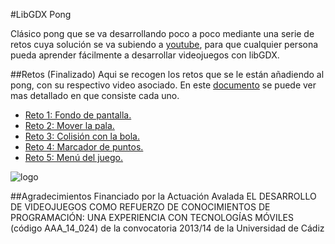 #LibGDX Pong

Clásico pong que se va desarrollando poco a poco mediante una serie de retos cuya solución se va subiendo a [youtube](http://www.youtube.com/playlist?list=PLHRkSlJf3kRi0R142Wy9O430ncrHaUoPP), para que cualquier persona pueda aprender fácilmente a desarrollar videojuegos con libGDX.

##Retos (Finalizado)
Aqui se recogen los retos que se le están añadiendo al pong, con su respectivo video asociado. En este [documento](https://docs.google.com/document/d/1jmSRqljnnv4S2Xy30GtOSNijQztVTG7ts30G6z4qGOU/edit?usp=sharing) se puede ver mas detallado en que consiste cada uno.

  * [Reto 1: Fondo de pantalla.](https://github.com/javosuher/LibGDX_Pong/commit/b7067f376392aef82f7dca3e8c0e05db936e3fa7)
  * [Reto 2: Mover la pala.](https://github.com/javosuher/LibGDX_Pong/commit/28c73bb1bd871579146e163940ab700e03a6502d)
  * [Reto 3: Colisión con la bola.](https://github.com/javosuher/LibGDX_Pong/commit/6239f4ed1b7089fdfd6edefd2e757e978a0acfb8)
  * [Reto 4: Marcador de puntos.](https://github.com/javosuher/LibGDX_Pong/commit/aa3e8e0e653a48bb8ce5e811e879633facc12eb5)
  * [Reto 5: Menú del juego.](https://github.com/javosuher/LibGDX_Pong/commit/efc2934ec44ad1ed30baa958dc208de701fa97fc)
 
![logo](https://talleradvuca.files.wordpress.com/2014/08/ponglibgdx.png)

##Agradecimientos
Financiado por la Actuación Avalada EL DESARROLLO DE VIDEOJUEGOS COMO REFUERZO DE CONOCIMIENTOS DE  PROGRAMACIÓN: UNA EXPERIENCIA CON TECNOLOGÍAS MÓVILES (código AAA_14_024) de la convocatoria 2013/14 de la Universidad de Cádiz
